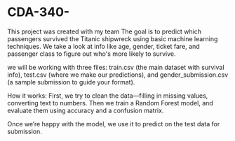 # CDA-340-
This project was created with my team
The goal is to predict which passengers survived the Titanic shipwreck using basic machine learning techniques. We take a look at info like age, gender, ticket fare, and passenger class to figure out who's more likely to survive.

we will be working with three files: train.csv (the main dataset with survival info), test.csv (where we make our predictions), and gender_submission.csv (a sample submission to guide your format).

How it works: First, we try to clean the data—filling in missing values, converting text to numbers. Then we train a Random Forest model, and evaluate them using accuracy and a confusion matrix.

Once we’re happy with the model, we use it to predict on the test data for submission.
